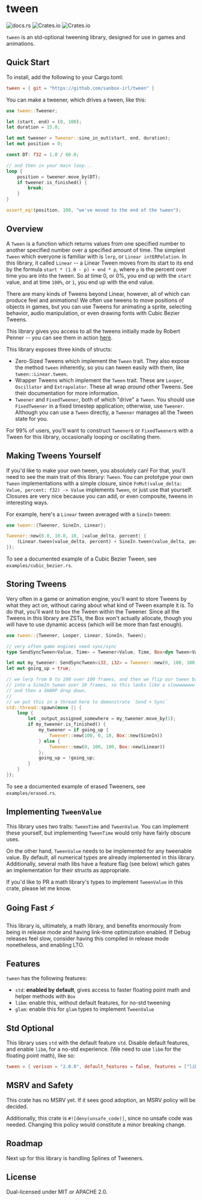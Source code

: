 # tween

![docs.rs](https://img.shields.io/docsrs/tween)
![Crates.io](https://img.shields.io/crates/v/tween)
![Crates.io](https://img.shields.io/crates/l/tween)

`tween` is an std-optional tweening library, designed for use in games and animations.

## Quick Start

To install, add the following to your Cargo.toml:

```toml
tween = { git = "https://github.com/sanbox-irl/tween" } 
```

You can make a tweener, which drives a tween, like this:

```rust
use tween::Tweener;

let (start, end) = (0, 100);
let duration = 15.0;

let mut tweener = Tweener::sine_in_out(start, end, duration);
let mut position = 0;

const DT: f32 = 1.0 / 60.0;

// and then in your main loop...
loop {
    position = tweener.move_by(DT);
    if tweener.is_finished() {
        break;
    }
}

assert_eq!(position, 100, "we've moved to the end of the tween");
```

## Overview

A `Tween` is a function which returns values from one specified number to another specified number over a specified amount of time. The simplest `Tween` which everyone is familiar with is `lerp`, or `Linear intERPolation`. In this library, it called `Linear` -- a Linear Tween moves from its start to its end by the formula `start * (1.0 - p) + end * p`, where `p` is the percent over time you are into the tween. So at time 0, or 0%, you end up with the `start` value, and at time `100%`, or `1`, you end up with the end value.

There are many kinds of Tweens beyond Linear, however, all of which can produce feel and animations! We often use tweens to move positions of objects in games, but you can use Tweens for animating a sprite, selecting behavior, audio manipulation, or even drawing fonts with Cubic Bezier Tweens.

This library gives you access to all the tweens initially made by Robert Penner -- you can see them in action [here](https://easings.net/).

This library exposes three kinds of structs:

- Zero-Sized Tweens which implement the `Tween` trait. They also expose the method `tween` inherently, so you can tween easily with them, like `tween::Linear.tween`.
- Wrapper Tweens which implement the `Tween` trait. These are `Looper`, `Oscillator` and `Extrapolator`. These all wrap *around* other Tweens. See their documentation for more information.
- `Tweener` and `FixedTweener`, both of which "drive" a `Tween`. You should use `FixedTweener` in a fixed timestep application; otherwise, use `Tweener`. Although you can use a `Tween` directly, a `Tweener` manages all the Tween state for you.

For 99% of users, you'll want to construct `Tweener`s or `FixedTweener`s with a Tween for this library, occasionally looping or oscillating them.

## Making Tweens Yourself

If you'd like to make your own tween, you absolutely can! For that, you'll need to see the main trait of this library: `Tween`. You can prototype your own `Tween` implementations with a simple closure, since `FnMut(value_delta: Value, percent: f32) -> Value` implements `Tween`, or just use that yourself. Closures are very nice because you can add, or even composite, tweens in interesting ways.

For example, here's a `Linear` tween averaged with a `SineIn` tween:

```rust
use tween::{Tweener, SineIn, Linear};

Tweener::new(0.0, 10.0, 10, |value_delta, percent| {
    (Linear.tween(value_delta, percent) + SineIn.tween(value_delta, percent)) / 2.0
});
```

To see a documented example of a Cubic Bezier Tween, see `examples/cubic_bezier.rs`.

## Storing Tweens

Very often in a game or animation engine, you'll want to store Tweens by what they act *on*, without caring about what kind of Tween example it is. To do that, you'll want to box the Tween within the Tweener. Since all the Tweens in this library are ZSTs, the Box won't actually allocate, though you will have to use dynamic access (which will be more than fast enough).

```rust no_run
use tween::{Tweener, Looper, Linear, SineIn, Tween};

// very often game engines need sync/sync
type SendSyncTween<Value, Time> = Tweener<Value, Time, Box<dyn Tween<Value> + Send + Sync>>;

let mut my_tweener: SendSyncTween<i32, i32> = Tweener::new(0, 100, 100, Box::new(Linear));
let mut going_up = true;

// we lerp from 0 to 100 over 100 frames, and then we flip our tween back
// into a SineIn tween over 10 frames, so this looks like a slowwwwwww buildup
// and then a SHARP drop down.
//
// we put this in a thread here to demonstrate `Send + Sync`
std::thread::spawn(move || {
    loop {
        let _output_assigned_somewhere = my_tweener.move_by(1);
        if my_tweener.is_finished() {
            my_tweener = if going_up {
                Tweener::new(100, 0, 10, Box::new(SineIn))
            } else {
                Tweener::new(0, 100, 100, Box::new(Linear))
            };
            going_up = !going_up;
        }
    }
});
```

To see a documented example of erased Tweeners, see `examples/erased.rs`.

## Implementing `TweenValue`

This library uses two traits: `TweenTime` and `TweenValue`. You can implement these yourself, but implementing `TweenTime` would only have fairly obscure uses.

On the other hand, `TweenValue` needs to be implemented for any tweenable value. By default, all numerical types are already implemented in this library. Additionally, several math libs have a feature flag (see below) which gates an implementation for their structs as appropriate.

If you'd like to PR a math library's types to implement `TweenValue` in this crate, please let me know.

## Going Fast ⚡️

This library is, ultimately, a math library, and benefits enormously from being in release mode and having link-time optimization enabled. If Debug releases feel slow, consider having this compiled in release mode nonetheless, and enabling LTO.

## Features

`tween` has the following features:

- `std`: **enabled by default**, gives access to faster floating point math and helper methods with `Box`
- `libm`: enable this, without default features, for no-std tweening
- `glam`: enable this for `glam` types to implement `TweenValue`

## Std Optional

This library uses `std` with the default feature `std`. Disable default features, and enable `libm`, for a no-std experience. (We need to use `libm` for the floating point math), like so:

```toml
tween = { verison = "2.0.0", default_features = false, features = ["libm"] }
```

## MSRV and Safety

This crate has no MSRV yet. If it sees good adoption, an MSRV policy will be decided.

Additionally, this crate is `#![deny(unsafe_code)]`, since no unsafe code was needed. Changing this policy would constitute a minor breaking change.

## Roadmap

Next up for this library is handling Splines of Tweeners.

## License

Dual-licensed under MIT or APACHE 2.0.
